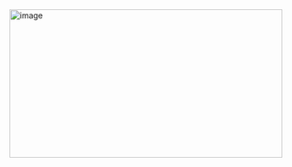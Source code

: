 <img width="478" height="260" alt="image" src="https://github.com/user-attachments/assets/42353a54-df02-4d86-a89f-7b25577c9a2c" />
